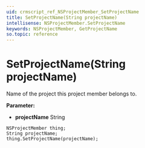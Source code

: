 ```yaml
---
uid: crmscript_ref_NSProjectMember_SetProjectName
title: SetProjectName(String projectName)
intellisense: NSProjectMember.SetProjectName
keywords: NSProjectMember, GetProjectName
so.topic: reference
---
```


# SetProjectName(String projectName)

Name of the project this project member belongs to.

**Parameter:** 
 - **projectName** String

```crmscript
NSProjectMember thing;
String projectName;
thing.SetProjectName(projectName);
```

